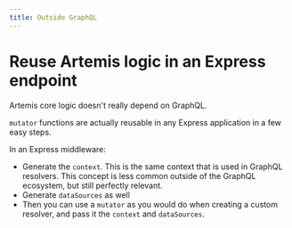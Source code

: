 ```yaml
---
title: Outside GraphQL
---
```

# Reuse Artemis logic in an Express endpoint

Artemis core logic doesn't really depend on GraphQL. 

`mutator` functions are actually reusable in any Express application in a few easy steps.

In an Express middleware:

- Generate the `context`. This is the same context that is used in GraphQL resolvers. This concept is less common outside of the GraphQL ecosystem, but still perfectly relevant.
- Generate `dataSources` as well
- Then you can use a `mutator` as you would do when creating a custom resolver, and pass it the `context` and `dataSources`.